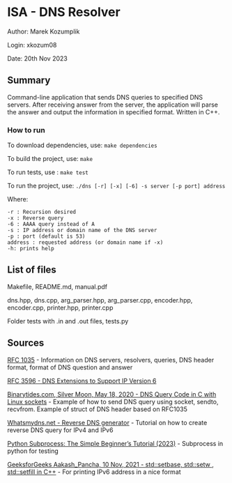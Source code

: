 # ISA - DNS Resolver
Author: Marek Kozumplik

Login: xkozum08

Date: 20th Nov 2023

## Summary

Command-line application that sends DNS queries to specified DNS servers. After receiving answer from the server, the application will parse the answer and output the information in specified format. Written in C++.



### How to run
To download dependencies, use: ```make dependencies```

To build the project, use: ```make```

To run tests, use : ```make test```


To run the project, use: ```./dns [-r] [-x] [-6] -s server [-p port] address```

Where:

    -r : Recursion desired
    -x : Reverse query
    -6 : AAAA query instead of A
    -s : IP address or domain name of the DNS server
    -p : port (default is 53)
    address : requested address (or domain name if -x)
    -h: prints help


## List of files
Makefile, README.md, manual.pdf

dns.hpp, dns.cpp, arg_parser.hpp, arg_parser.cpp, encoder.hpp, encoder.cpp, printer.hpp, printer.cpp

Folder tests with .in and .out files, tests.py
## Sources

[RFC 1035](https://datatracker.ietf.org/doc/html/rfc1035) - Information on DNS servers, resolvers, queries, DNS header format, format of DNS question and answer

[RFC 3596 - DNS Extensions to Support IP Version 6](https://datatracker.ietf.org/doc/html/rfc3596)

[Binarytides.com, Silver Moon, May 18, 2020 - DNS Query Code in C with Linux sockets](https://www.binarytides.com/dns-query-code-in-c-with-linux-sockets/) - Example of how to send DNS query using socket, sendto, recvfrom. Example of struct of DNS header based on RFC1035

[Whatsmydns.net - Reverse DNS generator](https://www.whatsmydns.net/reverse-dns-generator) - Tutorial on how to create reverse DNS query for IPv4 and IPv6

[Python Subprocess: The Simple Beginner’s Tutorial (2023)](https://www.dataquest.io/blog/python-subprocess) -  Subprocess in python for testing

[GeeksforGeeks Aakash\_Pancha, 10 Nov, 2021 - std::setbase, std::setw , std::setfill in C++](https://www.geeksforgeeks.org/stdsetbase-stdsetw-stdsetfill-in-cpp) -  For printing IPv6 address in a nice format